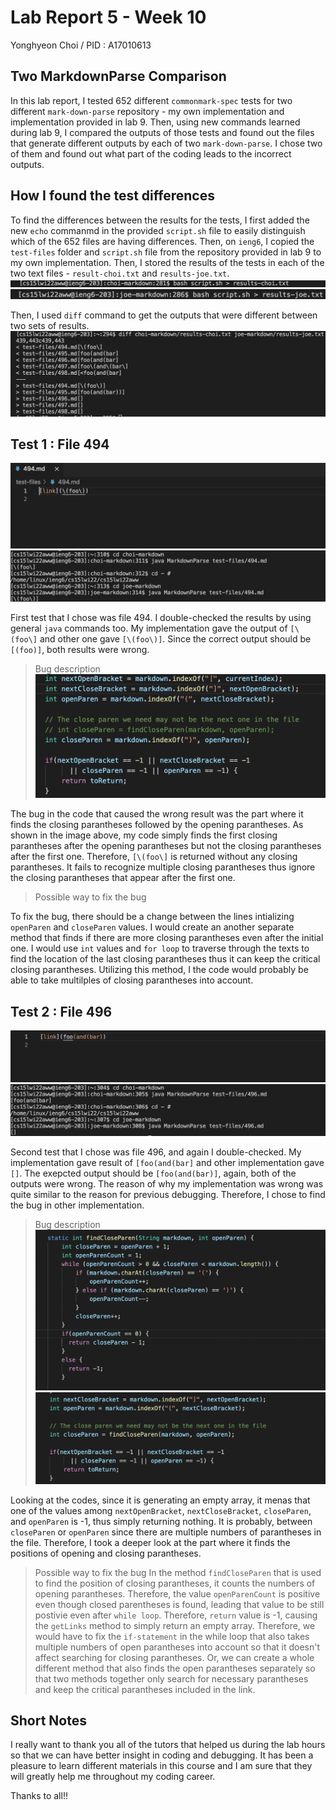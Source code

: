 # Lab Report 5 - Week 10

Yonghyeon Choi / PID : A17010613

## Two MarkdownParse Comparison 
In this lab report, I tested 652 different `commonmark-spec` tests for two different `mark-down-parse` repository - my own implementation 
and implementation provided in lab 9. Then, using new commands learned during lab 9, I compared the outputs of those tests and found out 
the files that generate different outputs by each of two `mark-down-parse`. I chose two of them and found out what part of the coding 
leads to the incorrect outputs.





## How I found the test differences
To find the differences between the results for the tests, I first added the new `echo` commanmd in the provided `script.sh` file to 
easily distinguish which of the 652 files are having differences. Then, on `ieng6`, I copied the `test-files` folder and `script.sh` 
file from the repository provided in lab 9 to my own implementation. Then, I stored the results of the tests in each of the two text 
files - `result-choi.txt` and `results-joe.txt`. 
![Image](labreport5-1.png) 
![Image](labreport5-2.png)

Then, I used `diff` command to get the outputs that were different between two sets of results. 
![Image](labreport5-3.png)





## Test 1 : File 494

![Image](labreport5-4.png)
![Image](labreport5-5.png)

First test that I chose was file 494. I double-checked the results by using general `java` commands too. My implementation gave the 
output of `[\(foo\]` and other one gave `[\(foo\)]`. Since the correct output should be `[(foo)]`, both results were wrong.

> Bug description
![Image](labreport5-8.png)

The bug in the code that caused the wrong result was the part where it finds the closing parantheses followed by the opening parantheses. 
As shown in the image above, my code simply finds the first closing parantheses after the opening parantheses but not the closing parantheses 
after the first one. Therefore, `[\(foo\]` is returned without any closing parantheses. It fails to recognize multiple closing parantheses 
thus ignore the closing parantheses that appear after the first one. 

> Possible way to fix the bug

To fix the bug, there should be a change between the lines intializing `openParen` and `closeParen` values. I would create an another 
separate method that finds if there are more closing parantheses even after the initial one. I would use `int` values and `for loop` 
to traverse through the texts to find the location of the last closing parantheses thus it can keep the critical closing parantheses. 
Utilizing this method, I the code would probably be able to take multilples of closing parantheses into account. 





## Test 2 : File 496

![Image](labreport5-6.png)
![Image](labreport5-7.png)

Second test that I chose was file 496, and again I double-checked. My implementation gave result of `[foo(and(bar]` and other
implementation gave `[]`. The exepcted output should be `[foo(and(bar)]`, again, both of the outputs were wrong. The reason of why 
my implementation was wrong was quite similar to the reason for previous debugging. Therefore, I chose to find the bug in other 
implementation. 

> Bug description
![Image](labreport5-9.png)
![Image](labreport5-10.png)

Looking at the codes, since it is generating an empty array, it menas that one of the values among `nextOpenBracket`, 
`nextCloseBracket`, `closeParen`, and `openParen` is -1, thus simply returning nothing. It is probably, between  `closeParen` or
`openParen` since there are multiple numbers of parantheses in the file. Therefore, I took a deeper look at the part where it finds
the positions of opening and closing parantheses.


> Possible way to fix the bug
In the method `findCloseParen` that is used to find the position of closing parantheses, it counts the numbers of opening parantheses.
Therefore, the value `openParenCount` is positive even though closed parentheses is found, leading that value to be still postivie 
even after `while loop`. Therefore, `return` value is -1, causing the `getLinks` method to simply return an empty array. Therefore, we
would have to fix the `if-statement` in the while loop that also takes multiple numbers of open parantheses into account so that it
doesn't affect searching for closing parantheses. Or, we can create a whole different method that also finds the open parantheses 
separately so that two methods together only search for necessary parantheses and keep the critical parantheses included in the link.





## Short Notes

I really want to thank you all of the tutors that helped us during the lab hours so that we can have better insight in coding and 
debugging. It has been a pleasure to learn different materials in this course and I am sure that they will greatly help me throughout
my coding career. 

Thanks to all!!

